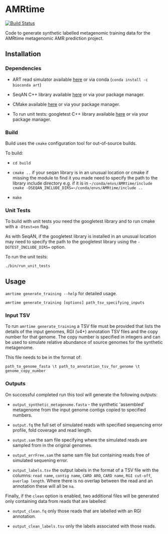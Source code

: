 # AMRtime

[![Build Status](https://travis-ci.org/beiko-lab/AMRtime.svg?branch=master)](https://travis-ci.org/beiko-lab/AMRtime)

Code to generate synthetic labelled metagenomic 
training data for the AMRtime metagenomic AMR prediction project.

## Installation

### Dependencies

- ART read simulator available 
[here](https://www.niehs.nih.gov/research/resources/software/biostatistics/art/index.cfm) 
or via conda (`conda install -c bioconda art`)

- SeqAN C++ library available [here](http://packages.seqan.de/) or via your package manager.

- CMake available [here](https://cmake.org/) or via your package manager.

- To run unit tests: googletest C++ library available [here](https://github.com/google/googletest)
or via your package manager.

### Build

Build uses the `cmake` configuration tool for out-of-source builds.

To build:

- `cd build`

- `cmake ..` if your seqan library is in an unusual location or cmake if missing
the module to find it you made need to specify the path to the library include
directory e.g. if it is in `~/conda/envs/AMRtime/include`
`cmake -DSEQAN_INCLUDE_DIRS=~/conda/envs/AMRtime/include ..`

- `make`

### Unit Tests

To build with unit tests you need the googletest library and
to run cmake with a `-Dtest=on` flag.  

As with SeqAN, if the googletest library is installed in an unusual location 
may need to specify
the path to the googletest library using the `-DGTEST_INCLUDE_DIRS=` option.

To run the unit tests:

`./bin/run_unit_tests`

## Usage

`amrtime generate_training --help` for detailed usage.

`amrtime generate_training [options] path_tsv_specifying_inputs`

### Input TSV

To run `amrtime generate_training` a TSV file must be provided that lists
the details of the input genomes, RGI (v4+) annotation TSV files and the
copy number for that genome.  The copy number is specified in integers and 
can be used to simulate relative abundance of source genomes
for the synthetic metagenome.

This file needs to be in the format of:

`path_to_genome_fasta \t path_to_annotation_tsv_for_genome \t genome_copy_number`

### Outputs

On successful completed run this tool will generate the following outputs:

- `output_synthetic_metagenome.fasta` - the synthetic 'assembled' metagenome
from the input genome contigs copied to specified numbers.

- `output.fq` the full set of simulated reads with specified sequencing 
error profile, fold coverage and read length.

- `output.sam` the sam file specifying where the simulated reads are sampled
from in the original genomes.

- `output_errFree.sam` the same sam file but containing reads free of simulated
sequening error.

- `output_labels.tsv` the output labels in the format of a TSV file with the 
columns: `read name`, `contig name`, `CARD ARO`, `CARD name`, `RGI cut-off`,
`overlap length`.  Where there is no overlap between the read and an annotation
these will all be `na`.

Finally, if the `clean` option is enabled, two additional files will be generated
only containing data from reads that are labelled:

- `output_clean.fq` only those reads that are labelled with an RGI annotation.

- `output_clean_labels.tsv` only the labels associated with those reads.


